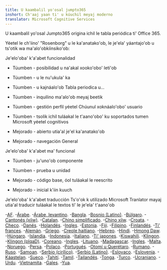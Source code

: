 ```yaml
---
title: U kaambalil yo'osal jumpto365
inshort: Ch'aaj yaan ti' u kúuchil meyaj moderno
translator: Microsoft Cognitive Services
---
```



U kaambalil yo'osal Jumpto365 origina ichil le tabla periódica ti' Office 365. 

Yéetel le ch'iino' "Rosenborg" u le ka'anatako'ob, le je'ela' yáantajo'ob u ts'otik wa ma'alo'obkíinsiko'ob:

Je'elo'oba' k'a'abet funcionalidad

* Túumben - posibilidad u na'akal xooko'obo' leti'ob

* Túumben - u le nu'ukula' ka

* Túumben - u kajnáalo'ob Tabla periodica u...

* Túumben - inquilino ma'alo'ob meyaj beetik

* Túumben - gestión perfil yéetel Chúunul xoknáalo'obo' usuario

* Túumben - tsolik ichil tuláakal le t'aano'obo' ku soportados tumen Microsoft yéetel cognitivos

* Mejorado - abierto utia'al je'el ka'anatako'ob

* Mejorado - navegación General

Je'elo'oba' k'a'abet ma' funcional

* Túumben - ju'uno'ob componente

* Túumben - prueba u unidad

* Mejorado - código base, óol tuláakal le reescrito

* Mejorado - inicial k'iin kuuch


Je'elo'oba' k'a'abet traducción
Ts'o'ok k utilizado Microsoft Tranlator mayaj utia'al traducir tuláakal le textos ti' le je'ela' t'aano'ob

-[AF](https://preview.app.jumpto365.com/tool/jumpto365/language/af).
-[Árabe](https://preview.app.jumpto365.com/tool/jumpto365/language/ar).
-[Árabe, levantino](https://preview.app.jumpto365.com/tool/jumpto365/language/apc).
-[Bangla](https://preview.app.jumpto365.com/tool/jumpto365/language/bn).
-[Bosnio (Latino)](https://preview.app.jumpto365.com/tool/jumpto365/language/bs).
-[Búlgaro](https://preview.app.jumpto365.com/tool/jumpto365/language/bg).
-[Cantonés (xíiw)](https://preview.app.jumpto365.com/tool/jumpto365/language/yue).
-[Catalan](https://preview.app.jumpto365.com/tool/jumpto365/language/ca).
-[Chino simplificado](https://preview.app.jumpto365.com/tool/jumpto365/language/zh-Hans).
-[Chino xíiw](https://preview.app.jumpto365.com/tool/jumpto365/language/zh-Hant).
-[Croata](https://preview.app.jumpto365.com/tool/jumpto365/language/hr).
-[Checo](https://preview.app.jumpto365.com/tool/jumpto365/language/cs).
-[Danés](https://preview.app.jumpto365.com/tool/jumpto365/language/da).
-[Holandés](https://preview.app.jumpto365.com/tool/jumpto365/language/nl).
-[Ingles](https://preview.app.jumpto365.com/tool/jumpto365/language/en).
-[Estonia](https://preview.app.jumpto365.com/tool/jumpto365/language/et).
-[Fiji](https://preview.app.jumpto365.com/tool/jumpto365/language/fj).
-[Filipino](https://preview.app.jumpto365.com/tool/jumpto365/language/fil).
-[Finlandés](https://preview.app.jumpto365.com/tool/jumpto365/language/fi).
-[Ti' frances](https://preview.app.jumpto365.com/tool/jumpto365/language/fr).
-[Alemán](https://preview.app.jumpto365.com/tool/jumpto365/language/de).
-[Griego](https://preview.app.jumpto365.com/tool/jumpto365/language/el).
-[Creole haitiano](https://preview.app.jumpto365.com/tool/jumpto365/language/ht).
-[Hebreo](https://preview.app.jumpto365.com/tool/jumpto365/language/he).
-[Hindi](https://preview.app.jumpto365.com/tool/jumpto365/language/hi).
-[Hmong Daw](https://preview.app.jumpto365.com/tool/jumpto365/language/mww).
-[Húngaro](https://preview.app.jumpto365.com/tool/jumpto365/language/hu).
-[Islandia](https://preview.app.jumpto365.com/tool/jumpto365/language/is).
-[Indonesia](https://preview.app.jumpto365.com/tool/jumpto365/language/id).
-[Italiano](https://preview.app.jumpto365.com/tool/jumpto365/language/it).
-[Ti' japones](https://preview.app.jumpto365.com/tool/jumpto365/language/ja).
-[Kiswahili](https://preview.app.jumpto365.com/tool/jumpto365/language/sw).
-[Klingon](https://preview.app.jumpto365.com/tool/jumpto365/language/tlh).
-[Klingon (plqaD)](https://preview.app.jumpto365.com/tool/jumpto365/language/tlh-Qaak).
-[Coreano](https://preview.app.jumpto365.com/tool/jumpto365/language/ko).
-[Ingles](https://preview.app.jumpto365.com/tool/jumpto365/language/lv).
-[Lituano](https://preview.app.jumpto365.com/tool/jumpto365/language/lt).
-[Madagascar](https://preview.app.jumpto365.com/tool/jumpto365/language/mg).
-[Ingles](https://preview.app.jumpto365.com/tool/jumpto365/language/ms).
-[Malta](https://preview.app.jumpto365.com/tool/jumpto365/language/mt).
-[Noruego](https://preview.app.jumpto365.com/tool/jumpto365/language/nb).
-[Persa](https://preview.app.jumpto365.com/tool/jumpto365/language/fa).
-[Polaco](https://preview.app.jumpto365.com/tool/jumpto365/language/pl).
-[Portugués](https://preview.app.jumpto365.com/tool/jumpto365/language/pt).
-[Otomí u Querétaro](https://preview.app.jumpto365.com/tool/jumpto365/language/otq).
-[Rumano](https://preview.app.jumpto365.com/tool/jumpto365/language/ro).
-[Ruso](https://preview.app.jumpto365.com/tool/jumpto365/language/ru).
-[Samoan](https://preview.app.jumpto365.com/tool/jumpto365/language/sm).
-[Serbio (cirílico)](https://preview.app.jumpto365.com/tool/jumpto365/language/sr-Cyrl).
-[Serbio (Latino)](https://preview.app.jumpto365.com/tool/jumpto365/language/sr-Latn).
-[Eslovaco](https://preview.app.jumpto365.com/tool/jumpto365/language/sk).
-[Eslovenia](https://preview.app.jumpto365.com/tool/jumpto365/language/sl).
-[Káastelan](https://preview.app.jumpto365.com/tool/jumpto365/language/es).
-[Sueco](https://preview.app.jumpto365.com/tool/jumpto365/language/sv).
-[Tahití](https://preview.app.jumpto365.com/tool/jumpto365/language/ty).
-[Tamil](https://preview.app.jumpto365.com/tool/jumpto365/language/ta).
-[Tailandés](https://preview.app.jumpto365.com/tool/jumpto365/language/th).
-[Tonga](https://preview.app.jumpto365.com/tool/jumpto365/language/to).
-[Turco](https://preview.app.jumpto365.com/tool/jumpto365/language/tr).
-[Ucraniano](https://preview.app.jumpto365.com/tool/jumpto365/language/uk).
-[Urdu](https://preview.app.jumpto365.com/tool/jumpto365/language/ur).
-[Vietnamita](https://preview.app.jumpto365.com/tool/jumpto365/language/vi).
-[Gales](https://preview.app.jumpto365.com/tool/jumpto365/language/cy).
-[Yua](https://preview.app.jumpto365.com/tool/jumpto365/language/yua).

